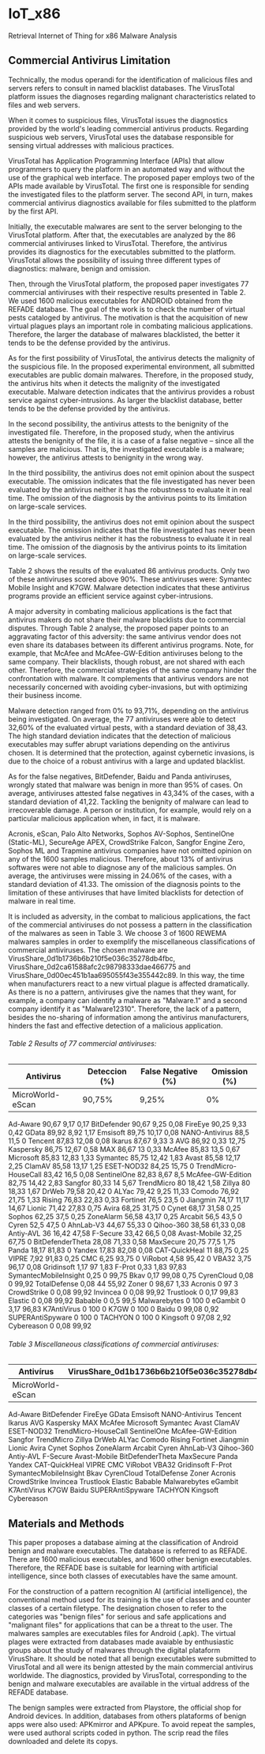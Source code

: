 # IoT_x86
  Retrieval Internet of Thing for x86 Malware Analysis 

## Commercial Antivirus Limitation

Technically, the modus operandi for the identification of malicious files and servers refers to consult in named blacklist databases. The VirusTotal platform issues the diagnoses regarding malignant characteristics related to files and web servers.

When it comes to suspicious files, VirusTotal issues the diagnostics provided by the world's leading commercial antivirus products. Regarding suspicious web servers, VirusTotal uses the database responsible for sensing virtual addresses with malicious practices.

VirusTotal has Application Programming Interface (APIs) that allow programmers to query the platform in an automated way and without the use of the graphical web interface. The proposed paper employs two of the APIs made available by VirusTotal. The first one is responsible for sending the investigated files to the platform server. The second API, in turn, makes commercial antivirus diagnostics available for files submitted to the platform by the first API.

Initially, the executable malwares are sent to the server belonging to the VirusTotal platform. After that, the executables are analyzed by the 86 commercial antiviruses linked to VirusTotal. Therefore, the antivirus provides its diagnostics for the executables submitted to the platform. VirusTotal allows the possibility of issuing three different types of diagnostics: malware, benign and omission.

Then, through the VirusTotal platform, the proposed paper investigates 77 commercial antiviruses with their respective results presented in Table 2. We used 1600 malicious executables for ANDROID obtained from the REFADE database. The goal of the work is to check the number of virtual pests cataloged by antivirus. The motivation is that the acquisition of new virtual plagues plays an important role in combating malicious applications. Therefore, the larger the database of malwares blacklisted, the better it tends to be the defense provided by the antivirus.

As for the first possibility of VirusTotal, the antivirus detects the malignity of the suspicious file. In the proposed experimental environment, all submitted executables are public domain malwares. Therefore, in the proposed study, the antivirus hits when it detects the malignity of the investigated executable. Malware detection indicates that the antivirus provides a robust service against cyber-intrusions. As larger the blacklist database, better tends to be the defense provided by the antivirus.

In the second possibility, the antivirus attests to the benignity of the investigated file. Therefore, in the proposed study, when the antivirus attests the benignity of the file, it is a case of a false negative – since all the samples are malicious. That is, the investigated executable is a malware; however, the antivirus attests to benignity in the wrong way.

In the third possibility, the antivirus does not emit opinion about the suspect executable. The omission indicates that the file investigated has never been evaluated by the antivirus neither it has the robustness to evaluate it in real time. The omission of the diagnosis by the antivirus points to its limitation on large-scale services.

In the third possibility, the antivirus does not emit opinion about the suspect executable. The omission indicates that the file investigated has never been evaluated by the antivirus neither it has the robustness to evaluate it in real time. The omission of the diagnosis by the antivirus points to its limitation on large-scale services.

Table 2 shows the results of the evaluated 86 antivirus products. Only two of these antiviruses scored above 90%. These antiviruses were: Symantec Mobile Insight and K7GW. Malware detection indicates that these antivirus programs provide an efficient service against cyber-intrusions.

A major adversity in combating malicious applications is the fact that antivirus makers do not share their malware blacklists due to commercial disputes. Through Table 2 analyse, the proposed paper points to an aggravating factor of this adversity: the same antivirus vendor does not even share its databases between its different antivirus programs. Note, for example, that McAfee and McAfee-GW-Edition antiviruses belong to the same company. Their blacklists, though robust, are not shared with each other. Therefore, the commercial strategies of the same company hinder the confrontation with malware. It complements that antivirus vendors are not necessarily concerned with avoiding cyber-invasions, but with optimizing their business income.

Malware detection ranged from 0% to 93,71%, depending on the antivirus being investigated. On average, the 77 antiviruses were able to detect 32,60% of the evaluated virtual pests, with a standard deviation of 38,43. The high standard deviation indicates that the detection of malicious executables may suffer abrupt variations depending on the antivirus chosen. It is determined that the protection, against cybernetic invasions, is due to the choice of a robust antivirus with a large and updated blacklist.

As for the false negatives, BitDefender, Baidu and Panda antiviruses, wrongly stated that malware was benign in more than 95% of cases. On average, antiviruses attested false negatives in 43,34% of the cases, with a standard deviation of 41,22. Tackling the benignity of malware can lead to irrecoverable damage. A person or institution, for example, would rely on a particular malicious application when, in fact, it is malware.

Acronis, eScan, Palo Alto Networks, Sophos AV-Sophos, SentinelOne (Static-ML), SecureAge APEX, CrowdStrike Falcon, Sangfor Engine Zero, Sophos ML and Trapmine antivirus companies have not omitted opinion on any of the 1600 samples malicious. Therefore, about 13% of antivirus softwares were not able to diagnose any of the malicious samples. On average, the antiviruses were missing in 24.06% of the cases, with a standard deviation of 41.33. The omission of the diagnosis points to the limitation of these antiviruses that have limited blacklists for detection of malware in real time.

It is included as adversity, in the combat to malicious applications, the fact of the commercial antiviruses do not possess a pattern in the classification of the malwares as seen in Table 3. We choose 3 of 1600 REWEMA malwares samples in order to exemplify the miscellaneous classifications of commercial antiviruses. The chosen malware are VirusShare_0d1b1736b6b210f5e036c35278db4fbc, VirusShare_0d2ca61588afc2c98798333dae466775 and VirusShare_0d00ec451b1aa695055f43e355442c89. In this way, the time when manufacturers react to a new virtual plague is affected dramatically. As there is no a pattern, antiviruses give the names that they want, for example, a company can identify a malware as "Malware.1" and a second company identify it as "Malware12310". Therefore, the lack of a pattern, besides the no-sharing of information among the antivirus manufacturers, hinders the fast and effective detection of a malicious application.

###### Table 2 Results of 77 commercial antiviruses:

Antivirus |	Deteccion (%) |	False Negative (%) |	Omission (%)
--------- | ------------- | ------------------ | -------------
MicroWorld-eScan	| 90,75% |	9,25% |	0% |
Ad-Aware	90,67	9,17	0,17
BitDefender	90,67	9,25	0,08
FireEye	90,25	9,33	0,42
GData	89,92	8,92	1,17
Emsisoft	89,75	10,17	0,08
NANO-Antivirus	88,5	11,5	0
Tencent	87,83	12,08	0,08
Ikarus	87,67	9,33	3
AVG	86,92	0,33	12,75
Kaspersky	86,75	12,67	0,58
MAX	86,67	13	0,33
McAfee	85,83	13,5	0,67
Microsoft	85,83	12,83	1,33
Symantec	85,75	12,42	1,83
Avast	85,58	12,17	2,25
ClamAV	85,58	13,17	1,25
ESET-NOD32	84,25	15,75	0
TrendMicro-HouseCall	83,42	16,5	0,08
SentinelOne	82,83	8,67	8,5
McAfee-GW-Edition	82,75	14,42	2,83
Sangfor	80,33	14	5,67
TrendMicro	80	18,42	1,58
Zillya	80	18,33	1,67
DrWeb	79,58	20,42	0
ALYac	79,42	9,25	11,33
Comodo	76,92	21,75	1,33
Rising	76,83	22,83	0,33
Fortinet	76,5	23,5	0
Jiangmin	74,17	11,17	14,67
Lionic	71,42	27,83	0,75
Avira	68,25	31,75	0
Cynet	68,17	31,58	0,25
Sophos	62,25	37,5	0,25
ZoneAlarm	56,58	43,17	0,25
Arcabit	56,5	43,5	0
Cyren	52,5	47,5	0
AhnLab-V3	44,67	55,33	0
Qihoo-360	38,58	61,33	0,08
Antiy-AVL	36	16,42	47,58
F-Secure	33,42	66,5	0,08
Avast-Mobile	32,25	67,75	0
BitDefenderTheta	28,08	71,33	0,58
MaxSecure	20,75	77,5	1,75
Panda	18,17	81,83	0
Yandex	17,83	82,08	0,08
CAT-QuickHeal	11	88,75	0,25
VIPRE	7,92	91,83	0,25
CMC	6,25	93,75	0
ViRobot	4,58	95,42	0
VBA32	3,75	96,17	0,08
Gridinsoft	1,17	97	1,83
F-Prot	0,33	1,83	97,83
SymantecMobileInsight	0,25	0	99,75
Bkav	0,17	99,08	0,75
CyrenCloud	0,08	0	99,92
TotalDefense	0,08	44	55,92
Zoner	0	98,67	1,33
Acronis	0	97	3
CrowdStrike	0	0,08	99,92
Invincea	0	0,08	99,92
Trustlook	0	0,17	99,83
Elastic	0	0,08	99,92
Babable	0	0,5	99,5
Malwarebytes	0	100	0
eGambit	0	3,17	96,83
K7AntiVirus	0	100	0
K7GW	0	100	0
Baidu	0	99,08	0,92
SUPERAntiSpyware	0	100	0
TACHYON	0	100	0
Kingsoft	0	97,08	2,92
Cybereason	0	0,08	99,92




###### Table 3 Miscellaneous classifications of commercial antiviruses:

Antivírus |	VirusShare_0d1b1736b6b210f5e036c35278db4fbc |	VirusShare_0d2ca61588afc2c98798333dae466775 |	VirusShare_0d00ec451b1aa695055f43e355442c89
--------- | ------------------------------------------- | ------------------------------------------- | --------------------------------------------
MicroWorld-eScan |  | | |
Ad-Aware
BitDefender
FireEye
GData
Emsisoft
NANO-Antivirus
Tencent
Ikarus
AVG
Kaspersky
MAX
McAfee
Microsoft
Symantec
Avast
ClamAV
ESET-NOD32
TrendMicro-HouseCall
SentinelOne
McAfee-GW-Edition
Sangfor
TrendMicro
Zillya
DrWeb
ALYac
Comodo
Rising
Fortinet
Jiangmin
Lionic
Avira
Cynet
Sophos
ZoneAlarm
Arcabit
Cyren
AhnLab-V3
Qihoo-360
Antiy-AVL
F-Secure
Avast-Mobile
BitDefenderTheta
MaxSecure
Panda
Yandex
CAT-QuickHeal
VIPRE
CMC
ViRobot
VBA32
Gridinsoft
F-Prot
SymantecMobileInsight
Bkav
CyrenCloud
TotalDefense
Zoner
Acronis
CrowdStrike
Invincea
Trustlook
Elastic
Babable
Malwarebytes
eGambit
K7AntiVirus
K7GW
Baidu
SUPERAntiSpyware
TACHYON
Kingsoft
Cybereason


## Materials and Methods

This paper proposes a database aiming at the classification of Android benign and malware executables. The database is referred to as REFADE. There are 1600 malicious executables, and 1600 other benign executables. Therefore, the REFADE base is suitable for learning with artificial intelligence, since both classes of executables have the same amount.

For the construction of a pattern recognition AI (artificial intelligence), the conventional method used for its training is the use of classes and counter classes of a certain filetype. The designation chosen to refer to the categories was "benign files" for serious and safe applications and "malignant files" for applications that can be a threat to the user. The malwares samples are executables files for Android (.apk). The virtual plages were extracted from databases made avaiable by enthusiastic groups about the study of malwares through the digital plataform VirusShare. It should be noted that all benign executables were submitted to VirusTotal and all were its benign attested by the main commercial antivirus worldwide. The diagnostics, provided by VirusTotal, corresponding to the benign and malware executables are available in the virtual address of the REFADE database.

The benign samples were extracted from Playstore, the official shop for Android devices. In addition, databases from others plataforms of benign apps were also used: APKmirror and APKpure. To avoid repeat the samples, were used authoral scripts coded in python. The scrip read the files downloaded and delete its copys.
